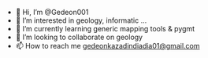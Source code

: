 - 👋 Hi, I’m @Gedeon001
- 👀 I’m interested in geology, informatic ...
- 🌱 I’m currently learning generic mapping tools & pygmt
- 💞️ I’m looking to collaborate on geology
- 📫 How to reach me gedeonkazadindiadia01@gmail.com

<!---
Gedeon001/Gedeon001 is a ✨ special ✨ repository because its `README.md` (this file) appears on your GitHub profile.
You can click the Preview link to take a look at your changes.
--->
